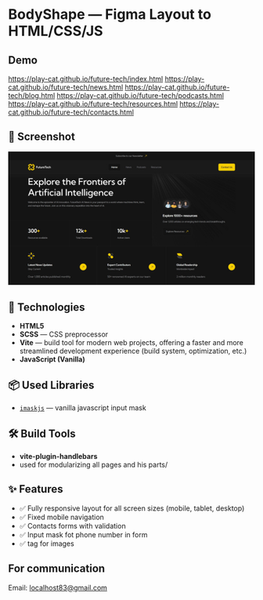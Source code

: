 # BodyShape — Figma Layout to HTML/CSS/JS

## Demo

https://play-cat.github.io/future-tech/index.html
https://play-cat.github.io/future-tech/news.html
https://play-cat.github.io/future-tech/blog.html
https://play-cat.github.io/future-tech/podcasts.html
https://play-cat.github.io/future-tech/resources.html
https://play-cat.github.io/future-tech/contacts.html

## 📸 Screenshot

![Screenshot](https://github.com/play-cat/future-tech/raw/master/screenshot.jpg)

## 🔧 Technologies

- **HTML5**
- **SCSS** — CSS preprocessor
- **Vite** — build tool for modern web projects, offering a faster and more streamlined development experience (build system, optimization, etc.)
- **JavaScript (Vanilla)**

## 📦 Used Libraries

- [`imaskjs`](https://www.npmjs.com/package/imask) — vanilla javascript input mask

## 🛠 Build Tools

- **vite-plugin-handlebars**
- used for modularizing all pages and his parts/

## ✨ Features

- ✅ Fully responsive layout for all screen sizes (mobile, tablet, desktop)
- ✅ Fixed mobile navigation
- ✅ Contacts forms with validation
- ✅ Input mask fot phone number in form
- ✅ <picture> tag for images

## For communication

Email: [localhost83@gmail.com](mailto:localhost83@gmail.com)
